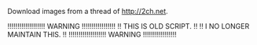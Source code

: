 
Download images from a thread of <http://2ch.net>.


!!!!!!!!!!!!!!!!!!! WARNING !!!!!!!!!!!!!!!!!
!! THIS IS OLD SCRIPT.                     !!
!! I NO LONGER MAINTAIN THIS.              !!
!!!!!!!!!!!!!!!!!!! WARNING !!!!!!!!!!!!!!!!!
